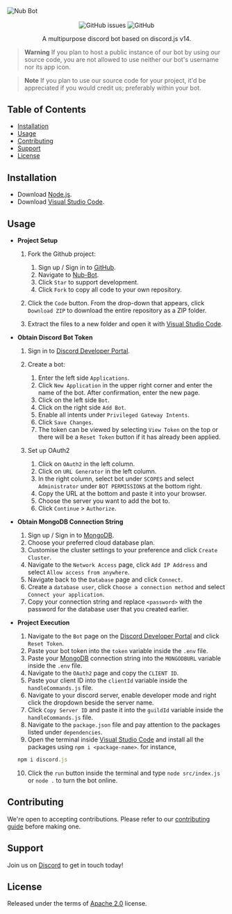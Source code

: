 <img align="center" alt="Nub Bot" src="https://cdn.discordapp.com/attachments/819912862595416077/1116056718686818395/Nub_Bot.png">

<p align="center">
<img align="center" alt="GitHub issues" src="https://img.shields.io/github/issues/TheLegenDev/Nub-Bot?style=for-the-badge"> 
<img align="center" alt="GitHub" src="https://img.shields.io/github/license/TheLegenDev/Nub-Bot?style=for-the-badge">
</p>

<p align="center">
A multipurpose discord bot based on discord.js v14.
</p>

> **Warning**
> If you plan to host a public instance of our bot by using our source code, you are not allowed to use neither our bot's username nor its app icon.

> **Note**
> If you plan to use our source code for your project, it'd be appreciated if you would credit us; preferably within your bot.

## Table of Contents
- [Installation](#installation)
- [Usage](#usage)
- [Contributing](#contributing)
- [Support](#support)
- [License](#license)

## Installation
- Download [Node.js](https://docs.npmjs.com/downloading-and-installing-node-js-and-npm).
- Download [Visual Studio Code](https://code.visualstudio.com/download).

## Usage
- **Project Setup**

    1. Fork the Github project:
       1. Sign up / Sign in to [GitHub](https://github.com/).
       2. Navigate to [Nub-Bot](https://github.com/TheLegenDev/Nub-Bot).
       3. Click `Star` to support development.
       4. Click `Fork` to copy all code to your own repository.
   
    2. Click the `Code` button. From the drop-down that appears, click `Download ZIP` to download the entire repository as a ZIP folder.

    3. Extract the files to a new folder and open it with [Visual Studio Code](https://code.visualstudio.com/download).


- **Obtain Discord Bot Token**

    1. Sign in to [Discord Developer Portal](https://discord.com/developers/applications).

    2. Create a bot:
        1. Enter the left side `Applications`.
        2. Click `New Application` in the upper right corner and enter the name of the bot. After confirmation, enter the new page.
        3. Click on the left side `Bot`.
        4. Click on the right side `Add Bot`.
        6. Enable all intents under `Privileged Gateway Intents`.
        7. Click `Save Changes`.
        8. The token can be viewed by selecting `View Token` on the top or there will be a `Reset Token` button if it has already been applied.
   
    3. Set up OAuth2
        1. Click on `OAuth2` in the left column.
        2. Click on `URL Generator` in the left column.
        3. In the right column, select bot under `SCOPES` and select `Administrator` under `BOT PERMISSIONS` at the bottom right.
        4. Copy the URL at the bottom and paste it into your browser.
        5. Choose the server you want to add the bot to.
        6. Click `Continue` > `Authorize`.


- **Obtain MongoDB Connection String**

    1. Sign up / Sign in to [MongoDB](https://www.mongodb.com).
    2. Choose your preferred cloud database plan.
    3. Customise the cluster settings to your preference and click `Create Cluster`.
    4. Navigate to the `Network Access` page, click `Add IP Address` and select `Allow access from anywhere`.
    5. Navigate back to the `Database` page and click `Connect`.
    6. Create a `database user`, click `Choose a connection method` and select `Connect your application`.
    7. Copy your connection string and replace `<password>` with the password for the database user that you created earlier.


- **Project Execution**

    1. Navigate to the `Bot` page on the [Discord Developer Portal](https://discord.com/developers/applications) and click `Reset Token`.
    2. Paste your bot token into the `token` variable inside the `.env` file.
    3. Paste your [MongoDB](https://www.mongodb.com) connection string into the `MONGODBURL` variable inside the `.env` file.
    4. Navigate to the `OAuth2` page and copy the `CLIENT ID`. 
    5. Paste your client ID into the `clientId` variable inside the `handleCommands.js` file.
    6. Navigate to your discord server, enable developer mode and right click the dropdown beside the server name. 
    7. Click `Copy Server ID` and paste it into the `guildId` variable inside the `handleCommands.js` file.
    8. Navigate to the `package.json` file and pay attention to the packages listed under `dependencies`.
    9. Open the terminal inside [Visual Studio Code](https://code.visualstudio.com/download) and install all the packages using `npm i <package-name>`. 
    for instance,
    ```js
    npm i discord.js
    ```
    10. Click the `run` button inside the terminal and type `node src/index.js` or `node .` to turn the bot online.
        
## Contributing
We're open to accepting contributions. Please refer to our [contributing guide](https://github.com/TheLegenDev/Nub-Bot/blob/main/CONTRIBUTING.md) before making one.

## Support
Join us on [Discord](https://discord.gg/URZnqtEbsQ) to get in touch today!

## License
Released under the terms of [Apache 2.0](https://github.com/TheLegenDev/Nub-Bot/blob/main/LICENSE) license.
